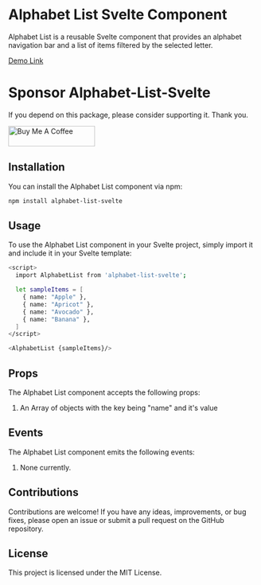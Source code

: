 # Alphabet List Svelte Component

Alphabet List is a reusable Svelte component that provides an alphabet navigation bar and a list of items filtered by the selected letter.

[Demo Link](https://master--alphabetlistdemo.netlify.app/)

# Sponsor Alphabet-List-Svelte

If you depend on this package, please consider supporting it. Thank you.

<a href="https://buymeacoffee.com/ayushjhunjhunwala" target="_blank"><img src="https://cdn.buymeacoffee.com/buttons/default-orange.png" alt="Buy Me A Coffee" height="41" width="174"></a>

## Installation

You can install the Alphabet List component via npm:

```bash
npm install alphabet-list-svelte
```

## Usage

To use the Alphabet List component in your Svelte project, simply import it and include it in your Svelte template:

```bash
<script>
  import AlphabetList from 'alphabet-list-svelte';

  let sampleItems = [
    { name: "Apple" },
    { name: "Apricot" },
    { name: "Avocado" },
    { name: "Banana" },
  ]
</script>

<AlphabetList {sampleItems}/>
```

## Props

The Alphabet List component accepts the following props:

1. An Array of objects with the key being "name" and it's value

## Events

The Alphabet List component emits the following events:

1. None currently.

## Contributions

Contributions are welcome! If you have any ideas, improvements, or bug fixes, please open an issue or submit a pull request on the GitHub repository.

## License

This project is licensed under the MIT License.
